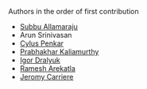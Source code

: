 Authors in the order of first contribution

* [Subbu Allamaraju](https://github.com/s3u)
* Arun Srinivasan
* [Cylus Penkar](https://github.com/shimonchayim)
* [Prabhakhar Kaliamurthy](https://github.com/prabhakhar)
* [Igor Dralyuk](https://github.com/idralyuk)
* [Ramesh Arekatla](https://github.com/arekatla)
* [Jeromy Carriere](https://github.com/sjcarriere)